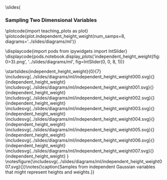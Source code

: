 \slides{
### Sampling Two Dimensional Variables

\plotcode{import teaching_plots as plot}
\plotcode{plot.independent_height_weight(num_samps=8, 
                               diagrams='../slides/diagrams/ml')}
							   
							
\displaycode{import pods
from ipywidgets import IntSlider}
\displaycode{pods.notebook.display_plots('independent_height_weight{fig:0>3}.png', '../slides/diagrams/ml', fig=IntSlider(0, 0, 8, 1))}


\startslides{independent_height_weight}{0}{7}
\includesvg{../slides/diagrams/ml/independent_height_weight000.svg}{}{independent_height_weight}
\includesvg{../slides/diagrams/ml/independent_height_weight001.svg}{}{independent_height_weight}
\includesvg{../slides/diagrams/ml/independent_height_weight002.svg}{}{independent_height_weight}
\includesvg{../slides/diagrams/ml/independent_height_weight003.svg}{}{independent_height_weight}
\includesvg{../slides/diagrams/ml/independent_height_weight004.svg}{}{independent_height_weight}
\includesvg{../slides/diagrams/ml/independent_height_weight005.svg}{}{independent_height_weight}
\includesvg{../slides/diagrams/ml/independent_height_weight006.svg}{}{independent_height_weight}
\includesvg{../slides/diagrams/ml/independent_height_weight007.svg}{}{independent_height_weight}
}
\notesfigure{\includesvg{../slides/diagrams/ml/independent_height_weight007.svg}{}}\notes{\caption{Samples from independent Gaussian variables that might represent heights and weights.}}
